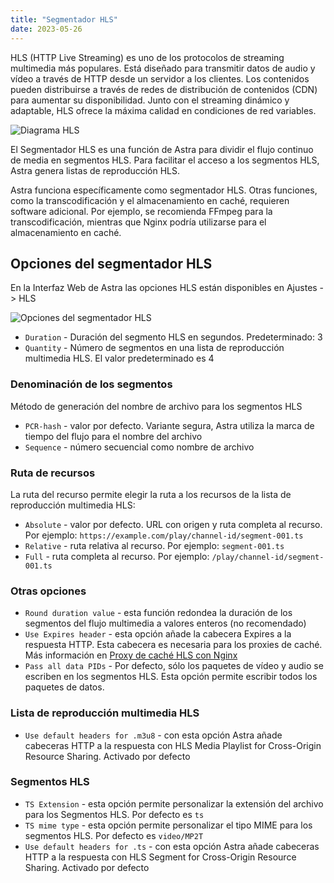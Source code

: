 ```yaml
---
title: "Segmentador HLS"
date: 2023-05-26
---
```


HLS (HTTP Live Streaming) es uno de los protocolos de streaming multimedia más populares. Está diseñado para transmitir datos de audio y vídeo a través de HTTP desde un servidor a los clientes. Los contenidos pueden distribuirse a través de redes de distribución de contenidos (CDN) para aumentar su disponibilidad. Junto con el streaming dinámico y adaptable, HLS ofrece la máxima calidad en condiciones de red variables.

![Diagrama HLS](https://cdn.cesbo.com/help/astra/delivery/http-hls/hls-segmenter/diagram.svg)

El Segmentador HLS es una función de Astra para dividir el flujo continuo de media en segmentos HLS. Para facilitar el acceso a los segmentos HLS, Astra genera listas de reproducción HLS.

Astra funciona específicamente como segmentador HLS. Otras funciones, como la transcodificación y el almacenamiento en caché, requieren software adicional. Por ejemplo, se recomienda FFmpeg para la transcodificación, mientras que Nginx podría utilizarse para el almacenamiento en caché.

## Opciones del segmentador HLS[](https://help.cesbo.com/astra/delivery/http-hls/hls-segmenter#hls-segmenter-options)

En la Interfaz Web de Astra las opciones HLS están disponibles en Ajustes -> HLS

![Opciones del segmentador HLS](https://cdn.cesbo.com/help/astra/delivery/http-hls/hls-segmenter/options.png)

- `Duration` - Duración del segmento HLS en segundos. Predeterminado: 3
- `Quantity` - Número de segmentos en una lista de reproducción multimedia HLS. El valor predeterminado es 4

### Denominación de los segmentos

Método de generación del nombre de archivo para los segmentos HLS

- `PCR-hash` - valor por defecto. Variante segura, Astra utiliza la marca de tiempo del flujo para el nombre del archivo
- `Sequence` - número secuencial como nombre de archivo

### Ruta de recursos

La ruta del recurso permite elegir la ruta a los recursos de la lista de reproducción multimedia HLS:

- `Absolute` - valor por defecto. URL con origen y ruta completa al recurso. Por ejemplo: `https://example.com/play/channel-id/segment-001.ts`
- `Relative` - ruta relativa al recurso. Por ejemplo: `segment-001.ts`
- `Full` - ruta completa al recurso. Por ejemplo: `/play/channel-id/segment-001.ts`

### Otras opciones

- `Round duration value` - esta función redondea la duración de los segmentos del flujo multimedia a valores enteros (no recomendado)
- `Use Expires header` - esta opción añade la cabecera Expires a la respuesta HTTP. Esta cabecera es necesaria para los proxies de caché. Más información en [Proxy de caché HLS con Nginx](https://help.cesbo.com/misc/tools-and-utilities/network/hls-caching-proxy-with-nginx)
- `Pass all data PIDs` - Por defecto, sólo los paquetes de vídeo y audio se escriben en los segmentos HLS. Esta opción permite escribir todos los paquetes de datos.

### Lista de reproducción multimedia HLS

- `Use default headers for .m3u8` - con esta opción Astra añade cabeceras HTTP a la respuesta con HLS Media Playlist for Cross-Origin Resource Sharing. Activado por defecto

### Segmentos HLS

- `TS Extension` - esta opción permite personalizar la extensión del archivo para los Segmentos HLS. Por defecto es `ts`
- `TS mime type` - esta opción permite personalizar el tipo MIME para los segmentos HLS. Por defecto es `video/MP2T`
- `Use default headers for .ts` - con esta opción Astra añade cabeceras HTTP a la respuesta con HLS Segment for Cross-Origin Resource Sharing. Activado por defecto
